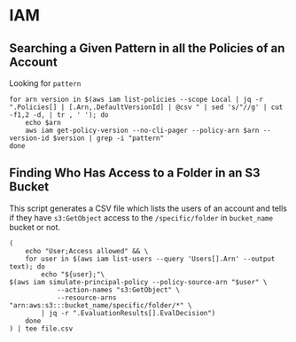 # IAM

## Searching a Given Pattern in all the Policies of an Account
Looking for `pattern`
```shell
for arn version in $(aws iam list-policies --scope Local | jq -r ".Policies[] | [.Arn,.DefaultVersionId] | @csv " | sed 's/"//g' | cut -f1,2 -d, | tr , ' '); do
    echo $arn
    aws iam get-policy-version --no-cli-pager --policy-arn $arn --version-id $version | grep -i "pattern"
done
```

## Finding Who Has Access to a Folder in an S3 Bucket
This script generates a CSV file which lists the users of an account and tells
if they have `s3:GetObject` access to the `/specific/folder` in `bucket_name` 
bucket or not.

```shell
(
    echo "User;Access allowed" && \
    for user in $(aws iam list-users --query 'Users[].Arn' --output text); do
        echo "${user};"\
$(aws iam simulate-principal-policy --policy-source-arn "$user" \
            --action-names "s3:GetObject" \
            --resource-arns "arn:aws:s3:::bucket_name/specific/folder/*" \
        | jq -r ".EvaluationResults[].EvalDecision")
    done
) | tee file.csv
```

